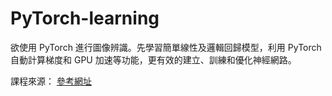 # PyTorch-learning
欲使用 PyTorch 進行圖像辨識。先學習簡單線性及邏輯回歸模型，利用 PyTorch 自動計算梯度和 GPU 加速等功能，更有效的建立、訓練和優化神經網路。

課程來源：
[參考網址](https://grandmacan.com/courses/WQgj9SntAQ5Vwrk7QpSB/lectures)
